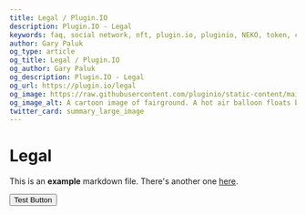```yaml
---
title: Legal / Plugin.IO
description: Plugin.IO - Legal
keywords: faq, social network, nft, plugin.io, pluginio, NEKO, token, cryptocurrency, crypto
author: Gary Paluk
og_type: article
og_title: Legal / Plugin.IO
og_author: Gary Paluk
og_description: Plugin.IO - Legal
og_url: https://plugin.io/legal
og_image: https://raw.githubusercontent.com/pluginio/static-content/main/lang/en/docs/v1/images/header_banner.png
og_image_alt: A cartoon image of fairground. A hot air balloon floats by through an open blue sky
twitter_card: summary_large_image
---
```


# Legal

This is an **example** markdown file. There's another one [here](/privacy).

<Button colorScheme="blue">Test Button</Button>
